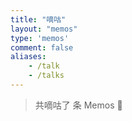 ```yaml
---
title: "嘀咕"
layout: "memos"
type: 'memos'
comment: false
aliases:
    - /talk
    - /talks
---
```


<meta name="referrer" content="no-referrer">
<link rel="stylesheet" href="/assets/APlayer.min.css?v=1.10.1">
<div class="count">
    <blockquote>共嘀咕了 <span id="memosCount"><i class="fas fa-spinner fa-pulse"></i></span> 条 Memos <span class="emoji">🎉</span></blockquote>
</div>
<div id="memos">
    <!-- 嘀咕加载在这里 -->
</div>

<script type="text/javascript">
    var memos = {
        host: 'https://memos.eallion.com/', //修改为自己部署 Memos 的网址，末尾有 / 斜杠
        limit: '10', //默认每次显示 10条
        creatorId: '101', //默认为 101用户 https://demo.usememos.com/u/101
        domId: '#memos', //默认为 #memos
    }
</script>

<script type="text/javascript" src="/assets/marked.min.js?v=4.2.2"></script>
<script type="text/javascript" src="/assets/pangu.min.js?v=4.0.7"></script>
<script type="text/javascript" src="/assets/moment.min.js?v=2.29.4"></script>
<script type="text/javascript" src="/assets/moment.twitter.min.js"></script>
<script type="text/javascript" src="/assets/APlayer.min.js?v=1.10.1"></script>
<script type="text/javascript" src="/assets/Meting.min.js?v=1.2"></script>
<script type="text/javascript" src="/assets/memos.min.js"></script>
<script type="text/javascript" src="/assets/highlight.min.js?v=11.7.0"></script>
<script type="text/javascript" src="/assets/view-image.min.js?v=2.0.2"></script>
<script>
    window.ViewImage && ViewImage.init('.content img');
</script>
<script>
    // Meting API self-hosted
    var meting_api='https://api.eallion.com/meting/?server=:server&type=:type&id=:id&auth=:auth&r=:r';
</script>